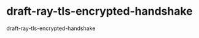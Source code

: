 draft-ray-tls-encrypted-handshake
=================================

draft-ray-tls-encrypted-handshake